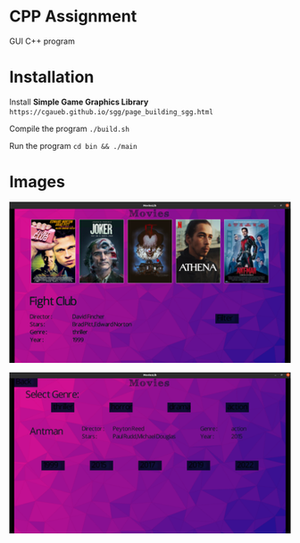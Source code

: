 # CPP Assignment

GUI C++ program

# Installation

Install **Simple Game Graphics Library**
	`https://cgaueb.github.io/sgg/page_building_sgg.html`

Compile the program	
	`./build.sh`

Run the program
	`cd bin && ./main`
	
# Images

![image](/bin/assets/movies2.png)

![image](/bin/assets/movies.png)

